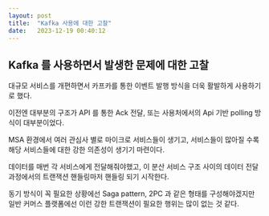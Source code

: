 ```yaml
---
layout: post
title:  "Kafka 사용에 대한 고찰"
date:   2023-12-19 00:40:12
---
```


## Kafka 를 사용하면서 발생한 문제에 대한 고찰

대규모 서비스를 개편하면서 카프카를 통한 이벤트 발행 방식을 더욱 활발하게 사용하기로 했다.

이전엔 대부분의 구조가 API 를 통한 Ack 전달, 또는 사용처에서의 Api 기반 polling 방식이 대부분이었다.

MSA 환경에서 여러 관심사 별로 마이크로 서비스들이 생기고, 서비스들이 많아질 수록 해당 서비스들에 대한 강한 의존성이 생기기 마련이다.

데이터를 매번 각 서비스에게 전달해줘야했고, 이 분산 서비스 구조 사이의 데이터 전달 과정에서의 트랜잭션 핸들링마저 핸들링 되기 시작한다.

동기 방식이 꼭 필요한 상황에선 Saga pattern, 2PC 과 같은 형태를 구성해야겠지만 일반 커머스 플랫폼에선 이런 강한 트랜잭션이 필요한 행위는 많이 없는 것 같다. 
